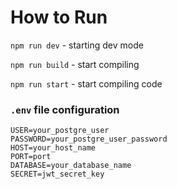 # How to Run

`npm run dev` - starting dev mode

`npm run build` - start compiling

`npm run start` - start compiling code

### `.env` file configuration

```
USER=your_postgre_user
PASSWORD=your_postgre_user_password
HOST=your_host_name
PORT=port
DATABASE=your_database_name
SECRET=jwt_secret_key
```

